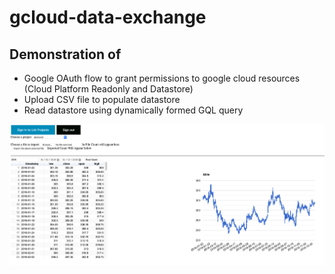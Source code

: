 # gcloud-data-exchange

## Demonstration of 
* Google OAuth flow to grant permissions to google cloud resources (Cloud Platform Readonly and Datastore)
* Upload CSV file to populate datastore 
* Read datastore using dynamically formed GQL query

![2021-03-15](screenshots/ss-2021-03-15.png)

